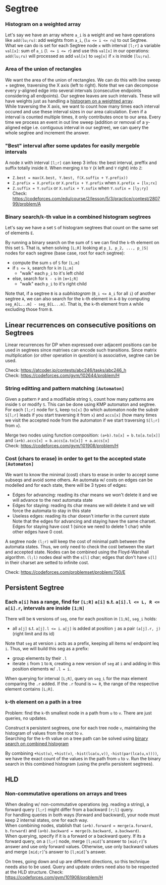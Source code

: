 # Segtree

### <a name="histogram_weighted_array"></a> Histogram on a weighted array
Let's say we have an array where `a_i` is a weight and we have operations like `add(lu;ru)`: add weights from `a_i`, (`lu <= i <= ru`) to out Segtree.  
What we can do is set for each Segtree node `x` with interval `[l;r]` a variable `val[x]`: sum of `a_i` (`l <= i <= r`) and use this `val[x]` in our operations:  
`add(lu;ru)` will processed as add `val[x]` to `seg[x]` if `x` is inside `[lu;ru]`.

### Area of the union of rectangles
We want the area of the union of rectangles.
We can do this with line sweep + segtree, traversing the X axis (left to right). 
Note that we can decompose every y-aligned edge into several intervals (consecutive endpoints considering all endpoints). 
Our segtree leaves are such intervals. These will have weights just as handling a [histogram on a weighted array](#histogram_weighted_array).  
While traversing the X axis, we want to count how many times each interval occured and use these interval sizes in our area calculation.
Even if a interval is counted multiple times, it only contributes once to our area. 
Every time we process an event in out line sweep (addition or removal of a y-aligned edge i.e. contiguous interval in our segtree), we can query the whole segtree and increment the answer.

### "Best" interval after some updates for easily mergeble intervals
A node `X` with interval `[l;r]` can keep 3 infos: the best interval, preffix and suffix totally inside it.
When merging `X` to `Y` (`X` left and `Y` right) into `Z`:  
- `Z.best = max(X.best, Y.best, f(X.suffix + Y.prefix))`
- `Z.prefix = X.prefix` or `X.prefix + Y.prefix` when `X.prefix = [lx;rx]` 
- `Z.suffix = Y.sufix` or `X.sufix + Y.sufix` when `Y.sufix = [ly;ry]`  
Check: https://codeforces.com/edu/course/2/lesson/5/3/practice/contest/280799/problem/A 

### <a name="bin_search_combined_histogram"></a> Binary search/`k`-th value in a combined histogram segtrees

Let's say we have a set `S` of histogram segtrees that count on the same set of elements `E`.  

By running a binary search on the sum of `S` we can find the `k`-th element on this set `S`. 
That is, when solving `[L;R]` looking at `p_1, p_2, ..., p_|S|` nodes for each segtree (base case, root for each segtree):
- compute the sum `s` of `S` for `[L;m]`
- if `s <= k`, search for `k` in `[L;m]`
  - "walk" each `p_i` to it's left child
- else, search for `k - s` in `[m+1;R]`
  - "walk" each `p_i` to it's right child

Note that, if a segtree `B` is a *subhistogram* (`B_i <= A_i` for all `i`) of another segtree `A`, we can also search for the `k`-th element in `A-B` by computing `seg_A[L...m] - seg_B[L...m]`. That is, the `k`-th element from `A` while excluding those from `B`.

## Linear recurrences on consecutive positions on Segtrees

Linear recurrences for DP when expressed over adjacent positions can be used in segtrees since matrixes can encode such transitions. Since matrix multiplication (or other operation in question) is associative, segtree can be used.

Check: https://atcoder.jp/contests/abc246/tasks/abc246_h  
Check: https://codeforces.com/gym/102644/problem/H  

### String editting and pattern matching `[Automaton]`
Given a pattern `P` and a modifiable string `S`, count how many patterns are inside `S` or modify `S`. This can be done using KMP automaton and segtree. For each `[l;r]` node for `S`, keep `to[x]` (to which automaton node the substr `S[l;r]` leads if you start traversing it from `x`) and `accs[x]` (how many times we visit the accepted node from the automaton if we start traversing `S[l;r]` from `x`).

Merge two nodes using function composition: `(a+b).to[x] = b.to[a.to[x]]` and `(a+b).accs[x] = b.accs[a.to[x]] + a.accs[x]`  
Check: https://codeforces.com/gym/101908/problem/H

### Cost (chars to erase) in order to get to the accepted state `[Automaton]` 
We want to know the minimal (cost) chars to erase in order to accept some subseqs and avoid some others. 
An automata w/ costs on edges can be modelled and for each state, there will be 3 types of edges:
- Edges for advancing: reading its char means we won't delete it and we will advance to the next automata state
- Edges for staying: reading its char means we will delete it and we will force the automata to stay in this state
- Useless edges: reading its char doesn't interfer in the current state  
Note that the edges for advancing and staying have the same charset. Edges for staying have cost 1 (since we need to delete 1 char) while other edges have 0 cost.

A segtree node `(l;r)` will keep the cost of minimal path between the automata states. Thus, we only need to check the cost between the start and accepted state. Nodes can be combined using the Floyd-Warshall algorithm. `(l;l)` nodes deal with the `s[l]` char; edges that don't have `s[l]` in their charset are setted to infinite cost.

Check: https://codeforces.com/problemset/problem/750/E

## Persistent Segtree

### Each `a[i]` has a range, find for `[L;R]` `a[i]` s.t. `a[i].l <= L, R <= a[i].r`, intervals are inside `[1;N]`

There will be `N` versions of `seg`, one for each position in `[1;N]`, `seg_i` holds:
- all `a[j]` s.t. `a[j].l <= i`. `a[j]` is added at position `j` as a pair `(a[j].r, j)` (right limit and its id)

Note that `seg` at version `i` acts as a prefix, keeping all items w/ endpoint leq `i`. Thus, we will build this seg as a prefix:
- group elements by their `.l`
- iterate `i` from `1` to `N`, creating a new version of `seg` at `i` and adding in this position elements w/ `.l = i`.

When querying for interval `[L;R]`, query on `seg_L` for the max element comparing the `.r` added. If the `.r` found is `>= R`, the range of the respective element contains `[L;R]`.

### `k`-th element on a path in a tree
Problem: find the `k`-th smallest node in a path from `u` to `v`. There are just queries, no updates.  
  
Construct `N` persistent segtrees, one for each tree node `v`, maintaining the histogram of values from the root to `v`.  
Searching for the `k`-th value on a tree path can be solved using [binary search on combined histogram](#bin_search_combined_histogram) 

By combining `+hist(u)`, `+hist(v)`, `-hist(lca(u,v))`, `-hist(par(lca(u,v))))`, we have the exact count of the values in the path from `u` to `v`. Run the binary search in this combined histogram (using the prefix persistent segtrees).


## HLD
### Non-commutative operations on arrays and trees
When dealing w/ non-commutative operations (eg. reading a string), a forward query `[l;r]` might differ from a backward `[r;l]` query.  
For handling queries in both ways (forward and backward), your node must keep 2 internal states, one for each way.  
When combining nodes, stablish that `(a+b).forward = merge(a.forward, b.forward)` and `(a+b).backward = merge(b.backward, a.backward)`.  
When querying, specify if it is a forward or a backward query. If its a forward query, on a `[l;r]` node, merge `[l;mid]`'s answer to `[mid;r]`'s answer and use only forward values. Otherwise, use only backward values and merge `[mid;r]`'s answer to `[l;mid]`'s answer.

On trees, going down and up are different directions, so this technique needs also to be used. Query and update orders need also to be respected at the HLD structure. 
Check: https://codeforces.com/gym/101908/problem/H
